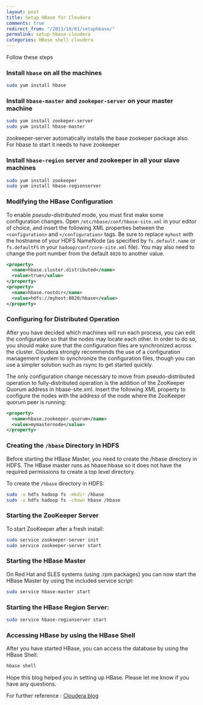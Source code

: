 ```yaml
---
layout: post
title: Setup HBase for Cloudera
comments: true
redirect_from: "/2013/10/01/setuphbase/"
permalink: setup-hbase-cloudera
categories: HBase shell cloudera
---
```


Follow these steps

### Install `hbase` on all the machines
~~~sh
sudo yum install hbase
~~~

### Install `hbase-master` and `zookeper-server` on your master machine
~~~sh
sudo yum install zookeper-server
sudo yum install hbase-master
~~~
zookeeper-server automatically installs the base zookeper package also.
For hbase to start it needs to have zookeeper 

### Install `hbase-region` server and zookeeper in all your slave machines
~~~sh
sudo yum install zookeeper
sudo yum install hbase-regionserver
~~~

### Modifying the HBase Configuration

To enable *pseudo-distributed* mode, you must first make some configuration changes. Open `/etc/hbase/conf/hbase-site.xml` in your editor of choice, and insert the following XML properties between the `<configuration>` and `</configuration>` tags. Be sure to replace `myhost` with the hostname of your HDFS NameNode (as specified by `fs.default.name` or `fs.defaultFS` in your `hadoop/conf/core-site.xml` file). You may also need to change the port number from the default `8020` to another value.
~~~xml
<property>
  <name>hbase.cluster.distributed</name>
  <value>true</value>
</property>
<property>
  <name>hbase.rootdir</name>
  <value>hdfs://myhost:8020/hbase</value>
</property>
~~~
### Configuring for Distributed Operation

After you have decided which machines will run each process, you can edit the configuration so that the nodes may locate each other. In order to do so, you should make sure that the configuration files are synchronized across the cluster. Cloudera strongly recommends the use of a configuration management system to synchronize the configuration files, though you can use a simpler solution such as rsync to get started quickly.

The only configuration change necessary to move from pseudo-distributed operation to fully-distributed operation is the addition of the ZooKeeper Quorum address in hbase-site.xml. Insert the following XML property to configure the nodes with the address of the node where the ZooKeeper quorum peer is running:
~~~xml
<property>
  <name>hbase.zookeeper.quorum</name>
  <value>mymasternode</value>
</property>
~~~

### Creating the `/hbase` Directory in HDFS

Before starting the HBase Master, you need to create the /hbase directory in HDFS. The HBase master runs as hbase:hbase so it does not have the required permissions to create a top level directory.

To create the `/hbase` directory in HDFS:
~~~sh
sudo -u hdfs hadoop fs -mkdir /hbase
sudo -u hdfs hadoop fs -chown hbase /hbase
~~~

### Starting the ZooKeeper Server
To start ZooKeeper after a fresh install:
~~~sh
sudo service zookeeper-server init
sudo service zookeeper-server start
~~~

### Starting the HBase Master
On Red Hat and SLES systems (using .rpm packages) you can now start the HBase Master by using the included service script:
~~~sh
sudo service hbase-master start
~~~

### Starting the HBase Region Server:
~~~sh
sudo service hbase-regionserver start
~~~

### Accessing HBase by using the HBase Shell
After you have started HBase, you can access the database by using the HBase Shell:
~~~sh
hbase shell
~~~

Hope this blog helped you in setting up HBase. Please let me know if you have any questions.

For further reference :
[Cloudera blog](http://www.cloudera.com/content/cloudera-content/cloudera-docs/CDH4/4.2.0/CDH4-Installation-Guide/cdh4ig_topic_20_2.html)















